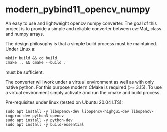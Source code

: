 # modern_pybind11_opencv_numpy

An easy to use and lightweight opencv numpy converter. The goal of this project is to provide a simple and reliable converter between cv::Mat_<T> class and numpy arrays.

The design philosophy is that a simple build process must be maintained. Under Linux a:

	mkdir build && cd build
	cmake .. && cmake --build .

must be sufficient.

The converter will work under a virtual environment as well as with only native python. For this purpose modern CMake is required (>= 3.15). To use a virtual environment simply activate and run the cmake and build process.



Pre-requisites under linux (tested on Ubuntu 20.04 LTS):

	sudo apt install -y libopencv-dev libopencv-highgui-dev libopencv-imgproc-dev python3-opencv
	sudo apt install -y python-dev
	sudo apt install -y build-essential 

